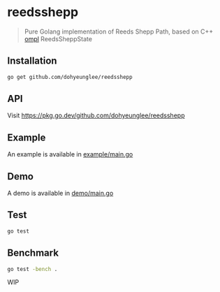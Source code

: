 # reedsshepp

> Pure Golang implementation of Reeds Shepp Path, based on C++ [ompl](https://github.com/ompl/ompl) ReedsSheppState

## Installation
```bash
go get github.com/dohyeunglee/reedsshepp
```

## API
Visit https://pkg.go.dev/github.com/dohyeunglee/reedsshepp

## Example
An example is available in [example/main.go](example/main.go)

## Demo
A demo is available in [demo/main.go](demo/main.go)

## Test
```bash
go test
```

## Benchmark
```bash
go test -bench .
```
WIP
